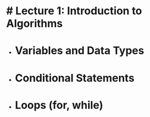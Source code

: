 # \# Lecture 1: Introduction to Algorithms

* # Variables and Data Types
* # Conditional Statements
* # Loops (for, while)
